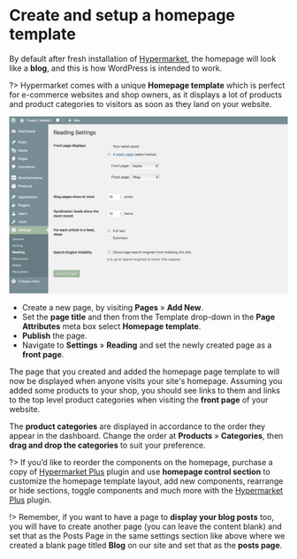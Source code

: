 # Create and setup a homepage template

By default after fresh installation of [Hypermarket](https://wordpress.org/themes/hypermarket/), the homepage will look like a **blog**, and this is how WordPress is intended to work.

?> Hypermarket comes with a unique **Homepage template** which is perfect for e-commerce websites and shop owners, as it displays a lot of products and product categories to visitors as soon as they land on your website.

![Setup a homepage template](img/setup-homepage-template.png)

* Create a new page, by visiting **Pages** » **Add New**.
* Set the **page title** and then from the Template drop-down in the **Page Attributes** meta box select **Homepage template**.
* **Publish** the page.
* Navigate to **Settings** » **Reading** and set the newly created page as a **front page**.

The page that you created and added the homepage page template to will now be displayed when anyone visits your site's homepage. Assuming you added some products to your shop, you should see links to them and links to the top level product categories when visiting the **front page** of your website.

The **product categories** are displayed in accordance to the order they appear in the dashboard. Change the order at **Products** » **Categories**, then **drag and drop the categories** to suit your preference.

?> If you’d like to reorder the components on the homepage, purchase a copy of [Hypermarket Plus](https://www.mypreview.one) plugin and use **homepage control section** to customize the homepage template layout, add new components, rearrange or hide sections, toggle components and much more with the [Hypermarket Plus](https://www.mypreview.one) plugin.

!> Remember, if you want to have a page to **display your blog posts** too, you will have to create another page (you can leave the content blank) and set that as the Posts Page in the same settings section like above where we created a blank page titled **Blog** on our site and set that as the **posts page**.
